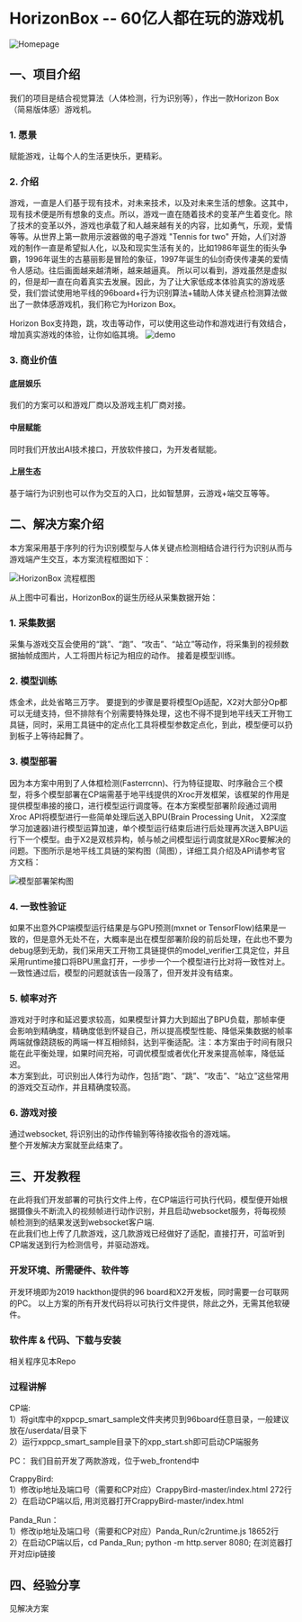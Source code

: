 # HorizonBox -- 60亿人都在玩的游戏机
![Homepage](images/first001.jpeg)
## 一、项目介绍
    
我们的项目是结合视觉算法（人体检测，行为识别等），作出一款Horizon Box（简易版体感）游戏机。

### 1. 愿景
赋能游戏，让每个人的生活更快乐，更精彩。

### 2. 介绍
游戏，一直是人们基于现有技术，对未来技术，以及对未来生活的想象。这其中，现有技术便是所有想象的支点。所以，游戏一直在随着技术的变革产生着变化。除了技术的变革以外，游戏也承载了和人越来越有关的内容，比如勇气，乐观，爱情等等。从世界上第一款用示波器做的电子游戏 "Tennis for two" 开始，人们对游戏的制作一直是希望拟人化，以及和现实生活有关的，比如1986年诞生的街头争霸，1996年诞生的古墓丽影是冒险的象征，1997年诞生的仙剑奇侠传凄美的爱情令人感动。往后画面越来越清晰，越来越逼真。
所以可以看到，游戏虽然是虚拟的，但是却一直在向着真实去发展。因此，为了让大家低成本体验真实的游戏感受，我们尝试使用地平线的96board+行为识别算法+辅助人体关键点检测算法做出了一款体感游戏机，我们称它为Horizon Box。

Horizon Box支持跑，跳，攻击等动作，可以使用这些动作和游戏进行有效结合，增加真实游戏的体验，让你如临其境。
![demo](images/demo.png)
### 3. 商业价值

#### 底层娱乐
我们的方案可以和游戏厂商以及游戏主机厂商对接。
#### 中层赋能
同时我们开放出AI技术接口，开放软件接口，为开发者赋能。
#### 上层生态
基于端行为识别也可以作为交互的入口，比如智慧屏，云游戏+端交互等等。

## 二、解决方案介绍

本方案采用基于序列的行为识别模型与人体关键点检测相结合进行行为识别从而与游戏端产生交互，本方案流程框图如下：

![HorizonBox 流程框图](images/流程框图.png)

从上图中可看出，HorizonBox的诞生历经从采集数据开始：

### 1. 采集数据
采集与游戏交互会使用的“跳”、“跑”、“攻击”、“站立”等动作，将采集到的视频数据抽帧成图片，人工将图片标记为相应的动作。
接着是模型训练。

### 2. 模型训练
炼金术，此处省略三万字。
要提到的步骤是要将模型Op适配，X2对大部分Op都可以无缝支持，但不排除有个别需要特殊处理，这也不得不提到地平线天工开物工具链，同时，采用工具链中的定点化工具将模型参数定点化，到此，模型便可以扔到板子上等待起舞了。

### 3. 模型部署

因为本方案中用到了人体框检测(Fasterrcnn)、行为特征提取、时序融合三个模型，将多个模型部署在CP端需基于地平线提供的Xroc开发框架，该框架的作用是提供模型串接的接口，进行模型运行调度等。在本方案模型部署阶段通过调用Xroc API将模型进行一些简单处理后送入BPU(Brain Processing Unit， X2深度学习加速器)进行模型运算加速，单个模型运行结束后进行后处理再次送入BPU运行下一个模型。由于X2是双核异构，帧与帧之间模型运行调度就是XRoc要解决的问题。下图所示是地平线工具链的架构图（简图），详细工具介绍及API请参考官方文档：     

![模型部署架构图](images/模型部署架构图.png)

### 4. 一致性验证

如果不出意外CP端模型运行结果是与GPU预测(mxnet or TensorFlow)结果是一致的，但是意外无处不在，大概率是出在模型部署阶段的前后处理，在此也不要为debug感到无助，我们采用天工开物工具链提供的model_verifier工具定位，并且采用runtime接口将BPU黑盒打开，一步步一个一个模型进行比对将一致性对上。   
一致性通过后，模型的问题就该告一段落了，但开发并没有结束。

### 5. 帧率对齐

游戏对于时序和延迟要求较高，如果模型计算力大到超出了BPU负载，那帧率便会影响到精确度，精确度低到怀疑自己，所以提高模型性能、降低采集数据的帧率两端就像跷跷板的两端一样互相倾斜，达到平衡适配。注：本方案由于时间有限只能在此平衡处理，如果时间充裕，可调优模型或者优化开发来提高帧率，降低延迟。   
本方案到此，可识别出人体行为动作，包括“跑”、“跳”、“攻击”、“站立”这些常用的游戏交互动作，并且精确度较高。

### 6. 游戏对接

通过websocket, 将识别出的动作传输到等待接收指令的游戏端。   
整个开发解决方案就至此结束了。

## 三、开发教程
在此将我们开发部署的可执行文件上传，在CP端运行可执行代码，模型便开始根据摄像头不断流入的视频帧进行动作识别，并且启动websocket服务，将每视频帧检测到的结果发送到websocket客户端.     
在此我们也上传了几款游戏，这几款游戏已经做好了适配，直接打开，可监听到CP端发送到行为检测信号，并驱动游戏。
### 开发环境、所需硬件、软件等
开发环境即为2019 hackthon提供的96 board和X2开发板，同时需要一台可联网的PC。
以上方案的所有开发代码将以可执行文件提供，除此之外，无需其他软硬件。
### 软件库 & 代码、下载与安装
相关程序见本Repo

### 过程讲解

CP端:<br>
    1）将git库中的xppcp_smart_sample文件夹拷贝到96board任意目录，一般建议放在/userdata/目录下<br>
    2）运行xppcp_smart_sample目录下的xpp_start.sh即可启动CP端服务

PC：
我们目前开发了两款游戏，位于web_frontend中

CrappyBird:<br>
    1）修改ip地址及端口号（需要和CP对应）CrappyBird-master/index.html 272行<br>
    2）在启动CP端以后, 用浏览器打开CrappyBird-master/index.html

Panda_Run：<br>
    1）修改ip地址及端口号（需要和CP对应）Panda_Run/c2runtime.js 18652行<br>
    2）在启动CP端以后，cd Panda_Run; python -m http.server 8080; 在浏览器打开对应ip链接

## 四、经验分享

见解决方案
